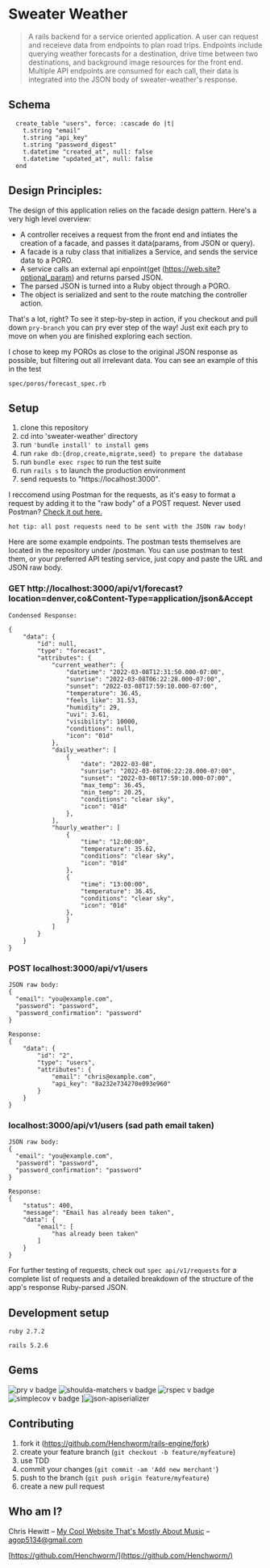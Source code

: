 # Sweater Weather 
> A rails backend for a service oriented application. A user can request and receieve data from endpoints to plan road trips. Endpoints include querying weather forecasts for a destination, drive time between two destinations, and background image resources for the front end. 
Multiple API endpoints are consumed for each call, their data is integrated into the JSON body of sweater-weather's response. 

## Schema
```
  create_table "users", force: :cascade do |t|
    t.string "email"
    t.string "api_key"
    t.string "password_digest"
    t.datetime "created_at", null: false
    t.datetime "updated_at", null: false
  end
```

## Design Principles: 
The design of this application relies on the facade design pattern. Here's a very high level overview: 
* A controller receives a request from the front end and intiates the creation of a facade, and passes it data(params, from JSON or query). 
* A facade is a ruby class that initializes a Service, and sends the service data to a PORO. 
* A service calls an external api enpoint(get (https://web.site?optional_param) and returns parsed JSON. 
* The parsed JSON is turned into a Ruby object through a PORO. 
* The object is serialized and sent to the route matching the controller action. 

That's a lot, right? To see it step-by-step in action, if you checkout and pull down ```pry-branch``` you can pry ever step of the way! Just exit each pry to move on when you are finished exploring each section. 

I chose to keep my POROs as close to the original JSON response as possible, but filtering out all irrelevant data. You can see an example of this in the test 
```
spec/poros/forecast_spec.rb
```

## Setup

1. clone this repository 
2. cd into 'sweater-weather' directory 
3. run ```'bundle install' to install gems```
4. run ```rake db:{drop,create,migrate,seed} to prepare the database ```
6. run ```bundle exec rspec``` to run the test suite
7. run ```rails s``` to launch the production environment
8. send requests to "https://localhost:3000". 

I reccomend using Postman for the requests, as it's easy to format a request by adding it to the "raw body" of a 
POST request. 
Never used Postman? [Check it out here.](https://www.postman.com/postman/workspace/postman-public-workspace/documentation/12959542-c8142d51-e97c-46b6-bd77-52bb66712c9a)
```
hot tip: all post requests need to be sent with the JSON raw body!
```

Here are some example endpoints. The postman tests themselves are located in the repository under /postman. You can use postman to test them, or your preferred API testing service, just copy and paste the URL and JSON raw body. 

### GET http://localhost:3000/api/v1/forecast?location=denver,co&Content-Type=application/json&Accept
```
Condensed Response: 

{
    "data": {
        "id": null,
        "type": "forecast",
        "attributes": {
            "current_weather": {
                "datetime": "2022-03-08T12:31:50.000-07:00",
                "sunrise": "2022-03-08T06:22:28.000-07:00",
                "sunset": "2022-03-08T17:59:10.000-07:00",
                "temperature": 36.45,
                "feels_like": 31.53,
                "humidity": 29,
                "uvi": 3.61,
                "visibility": 10000,
                "conditions": null,
                "icon": "01d"
            },
            "daily_weather": [
                {
                    "date": "2022-03-08",
                    "sunrise": "2022-03-08T06:22:28.000-07:00",
                    "sunset": "2022-03-08T17:59:10.000-07:00",
                    "max_temp": 36.45,
                    "min_temp": 20.25,
                    "conditions": "clear sky",
                    "icon": "01d"
                },
            ],
            "hourly_weather": [
                {
                    "time": "12:00:00",
                    "temperature": 35.62,
                    "conditions": "clear sky",
                    "icon": "01d"
                },
                {
                    "time": "13:00:00",
                    "temperature": 36.45,
                    "conditions": "clear sky",
                    "icon": "01d"
                },
                }
            ]
        }
    }
}
```
### POST localhost:3000/api/v1/users

```
JSON raw body:
{
  "email": "you@example.com",
  "password": "password",
  "password_confirmation": "password"
}
```
```
Response:
{
    "data": {
        "id": "2",
        "type": "users",
        "attributes": {
            "email": "chris@example.com",
            "api_key": "8a232e734270e093e960"
        }
    }
}
```
### localhost:3000/api/v1/users (sad path email taken) 
```
JSON raw body: 
{
  "email": "you@example.com",
  "password": "password",
  "password_confirmation": "password"
}
```
```
Response:
{
    "status": 400,
    "message": "Email has already been taken",
    "data": {
        "email": [
            "has already been taken"
        ]
    }
}
```

For further testing of requests, check out ```spec api/v1/requests``` for a complete list of requests and a detailed breakdown of the structure of the app's response Ruby-parsed JSON. 

## Development setup
```ruby 2.7.2```

```rails 5.2.6```

## Gems

![pry v badge](https://img.shields.io/gem/v/pry?color=blue&label=pry)
![shoulda-matchers v badge](https://img.shields.io/gem/v/shoulda-matchers?label=shoulda-matchers)
![rspec v badge](https://img.shields.io/gem/v/rspec?color=orange&label=rspec)
![simplecov v badge](https://img.shields.io/gem/v/simplecov?color=green&label=simplecov)
]![json-apiserializer](https://img.shields.io/badge/json-apiserializer-green)

## Contributing

1. fork it (<https://github.com/Henchworm/rails-engine/fork>)
2. create your feature branch (`git checkout -b feature/myfeature`)
3. use TDD
4. commit your changes (`git commit -am 'Add new merchant'`)
5. push to the branch (`git push origin feature/myfeature`)
6. create a new pull request

## Who am I?

Chris Hewitt – [My Cool Website That's Mostly About Music](http://www.goldenbullfrog.com/) – agop5134@gmail.com


[https://github.com/Henchworm/](https://github.com/Henchworm/)



